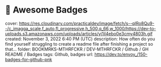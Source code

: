 # 📛 Awesome Badges

cover: https://res.cloudinary.com/practicaldev/image/fetch/s--qIRo8Qu9--/c_imagga_scale,f_auto,fl_progressive,h_500,q_66,w_1000/https://dev-to-uploads.s3.amazonaws.com/uploads/articles/yj1il4ebo0e3cmy4803h.gif
created: November 3, 2022 6:40 PM (UTC)
description: How often do you find yourself struggling to create a readme file after finishing a project so that...
folder: BOOKMRKS-MTHRFCKR / DEV-MTHRFCKR / Github / GH README / Badges
tags: Github, badges
url: https://dev.to/envoy_/150-badges-for-github-pnk